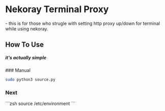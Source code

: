 <h1>Nekoray Terminal Proxy</h1>
<p>- this is for those who strugle with setting http proxy up/down for terminal while using nekoray.</p> 

<h2>How To Use</h2>
<h5>it's actually simple</h5>
### Manual

```zsh
sudo python3 source.py
```

<h3>Next</h3>
```zsh
source /etc/environment
```

